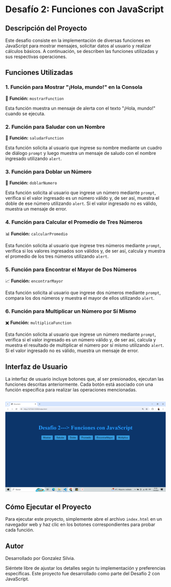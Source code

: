 # Desafío 2: Funciones con JavaScript

## Descripción del Proyecto

Este desafio consiste en la implementación de diversas funciones en JavaScript para mostrar mensajes, solicitar datos al usuario y realizar cálculos básicos. A continuación, se describen las funciones utilizadas y sus respectivas operaciones.

## Funciones Utilizadas

### 1. Función para Mostrar "¡Hola, mundo!" en la Consola

📢 **Función:** `mostrarFunction`

Esta función muestra un mensaje de alerta con el texto "¡Hola, mundo!" cuando se ejecuta. 

### 2. Función para Saludar con un Nombre

👤 **Función:** `saludarFunction`

Esta función solicita al usuario que ingrese su nombre mediante un cuadro de diálogo `prompt` y luego muestra un mensaje de saludo con el nombre ingresado utilizando `alert`.

### 3. Función para Doblar un Número

🔢 **Función:** `doblarNumero`

Esta función solicita al usuario que ingrese un número mediante `prompt`, verifica si el valor ingresado es un número válido y, de ser así, muestra el doble de ese número utilizando `alert`. Si el valor ingresado no es válido, muestra un mensaje de error.

### 4. Función para Calcular el Promedio de Tres Números

📊 **Función:** `calcularPromedio`

Esta función solicita al usuario que ingrese tres números mediante `prompt`, verifica si los valores ingresados son válidos y, de ser así, calcula y muestra el promedio de los tres números utilizando `alert`.

### 5. Función para Encontrar el Mayor de Dos Números

📈 **Función:** `encontrarMayor`

Esta función solicita al usuario que ingrese dos números mediante `prompt`, compara los dos números y muestra el mayor de ellos utilizando `alert`.

### 6. Función para Multiplicar un Número por Sí Mismo

✖️ **Función:** `multiplicaFunction`

Esta función solicita al usuario que ingrese un número mediante `prompt`, verifica si el valor ingresado es un número válido y, de ser así, calcula y muestra el resultado de multiplicar el número por sí mismo utilizando `alert`. Si el valor ingresado no es válido, muestra un mensaje de error.

## Interfaz de Usuario

La interfaz de usuario incluye botones que, al ser presionados, ejecutan las funciones descritas anteriormente. Cada botón está asociado con una función específica para realizar las operaciones mencionadas.

![Interfaz de Usuario](image.png)
---

## Cómo Ejecutar el Proyecto

Para ejecutar este proyecto, simplemente abre el archivo `index.html` en un navegador web y haz clic en los botones correspondientes para probar cada función.

## Autor
Desarrollado por Gonzalez Silvia.

Siéntete libre de ajustar los detalles según tu implementación y preferencias específicas.
Este proyecto fue desarrollado como parte del Desafío 2 con JavaScript.